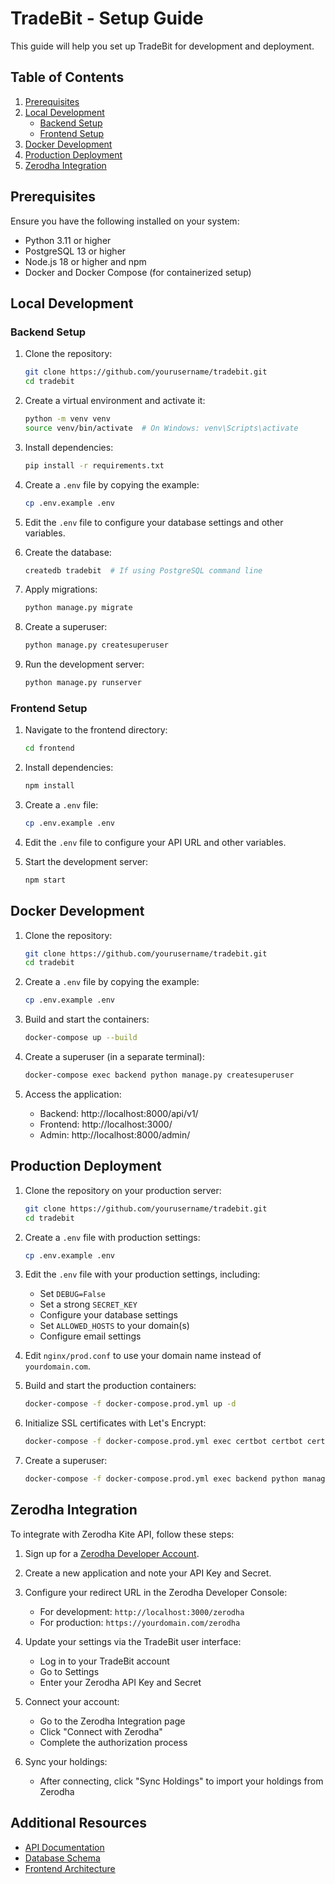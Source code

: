 # TradeBit - Setup Guide

This guide will help you set up TradeBit for development and deployment.

## Table of Contents
1. [Prerequisites](#prerequisites)
2. [Local Development](#local-development)
   - [Backend Setup](#backend-setup)
   - [Frontend Setup](#frontend-setup)
3. [Docker Development](#docker-development)
4. [Production Deployment](#production-deployment)
5. [Zerodha Integration](#zerodha-integration)

## Prerequisites

Ensure you have the following installed on your system:

- Python 3.11 or higher
- PostgreSQL 13 or higher
- Node.js 18 or higher and npm
- Docker and Docker Compose (for containerized setup)

## Local Development

### Backend Setup

1. Clone the repository:
   ```bash
   git clone https://github.com/yourusername/tradebit.git
   cd tradebit
   ```

2. Create a virtual environment and activate it:
   ```bash
   python -m venv venv
   source venv/bin/activate  # On Windows: venv\Scripts\activate
   ```

3. Install dependencies:
   ```bash
   pip install -r requirements.txt
   ```

4. Create a `.env` file by copying the example:
   ```bash
   cp .env.example .env
   ```

5. Edit the `.env` file to configure your database settings and other variables.

6. Create the database:
   ```bash
   createdb tradebit  # If using PostgreSQL command line
   ```

7. Apply migrations:
   ```bash
   python manage.py migrate
   ```

8. Create a superuser:
   ```bash
   python manage.py createsuperuser
   ```

9. Run the development server:
   ```bash
   python manage.py runserver
   ```

### Frontend Setup

1. Navigate to the frontend directory:
   ```bash
   cd frontend
   ```

2. Install dependencies:
   ```bash
   npm install
   ```

3. Create a `.env` file:
   ```bash
   cp .env.example .env
   ```

4. Edit the `.env` file to configure your API URL and other variables.

5. Start the development server:
   ```bash
   npm start
   ```

## Docker Development

1. Clone the repository:
   ```bash
   git clone https://github.com/yourusername/tradebit.git
   cd tradebit
   ```

2. Create a `.env` file by copying the example:
   ```bash
   cp .env.example .env
   ```

3. Build and start the containers:
   ```bash
   docker-compose up --build
   ```

4. Create a superuser (in a separate terminal):
   ```bash
   docker-compose exec backend python manage.py createsuperuser
   ```

5. Access the application:
   - Backend: http://localhost:8000/api/v1/
   - Frontend: http://localhost:3000/
   - Admin: http://localhost:8000/admin/

## Production Deployment

1. Clone the repository on your production server:
   ```bash
   git clone https://github.com/yourusername/tradebit.git
   cd tradebit
   ```

2. Create a `.env` file with production settings:
   ```bash
   cp .env.example .env
   ```

3. Edit the `.env` file with your production settings, including:
   - Set `DEBUG=False`
   - Set a strong `SECRET_KEY`
   - Configure your database settings
   - Set `ALLOWED_HOSTS` to your domain(s)
   - Configure email settings

4. Edit `nginx/prod.conf` to use your domain name instead of `yourdomain.com`.

5. Build and start the production containers:
   ```bash
   docker-compose -f docker-compose.prod.yml up -d
   ```

6. Initialize SSL certificates with Let's Encrypt:
   ```bash
   docker-compose -f docker-compose.prod.yml exec certbot certbot certonly --webroot -w /var/www/certbot -d yourdomain.com -d www.yourdomain.com
   ```

7. Create a superuser:
   ```bash
   docker-compose -f docker-compose.prod.yml exec backend python manage.py createsuperuser
   ```

## Zerodha Integration

To integrate with Zerodha Kite API, follow these steps:

1. Sign up for a [Zerodha Developer Account](https://developers.kite.trade/).

2. Create a new application and note your API Key and Secret.

3. Configure your redirect URL in the Zerodha Developer Console:
   - For development: `http://localhost:3000/zerodha`
   - For production: `https://yourdomain.com/zerodha`

4. Update your settings via the TradeBit user interface:
   - Log in to your TradeBit account
   - Go to Settings
   - Enter your Zerodha API Key and Secret

5. Connect your account:
   - Go to the Zerodha Integration page
   - Click "Connect with Zerodha"
   - Complete the authorization process

6. Sync your holdings:
   - After connecting, click "Sync Holdings" to import your holdings from Zerodha

## Additional Resources

- [API Documentation](api.md)
- [Database Schema](schema.md)
- [Frontend Architecture](frontend.md)

